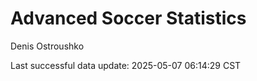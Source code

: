 # Advanced Soccer Statistics
Denis Ostroushko

<!-- gfm -->

Last successful data update: 2025-05-07 06:14:29 CST
